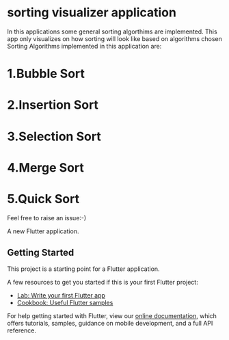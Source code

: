 # sorting visualizer application

In this applications some general sorting algorthims are implemented. This app only visualizes on how sorting will look like based on algorithms chosen
Sorting Algorithms implemented in this application are:
# 1.Bubble Sort
# 2.Insertion Sort
# 3.Selection Sort
# 4.Merge Sort
# 5.Quick Sort

Feel free to raise an issue:-) 

A new Flutter application.

## Getting Started

This project is a starting point for a Flutter application.

A few resources to get you started if this is your first Flutter project:

- [Lab: Write your first Flutter app](https://flutter.dev/docs/get-started/codelab)
- [Cookbook: Useful Flutter samples](https://flutter.dev/docs/cookbook)

For help getting started with Flutter, view our
[online documentation](https://flutter.dev/docs), which offers tutorials,
samples, guidance on mobile development, and a full API reference.
